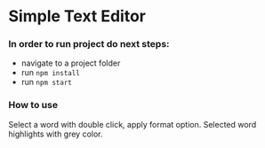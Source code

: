 # Simple Text Editor

### In order to run project do next steps:
+ navigate to a project  folder
+ run `npm install`
+ run `npm start`

### How to use
Select a word with double click, apply format option. Selected word highlights with grey color.
